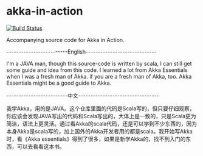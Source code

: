 akka-in-action
==============

[![Build Status](https://travis-ci.org/RayRoestenburg/akka-in-action.svg?branch=master)](https://travis-ci.org/RayRoestenburg/akka-in-action)

Accompanying source code for Akka in Action.


-------------------------English-----------------------------


I'm a JAVA man, though this source-code is written by scala, I can still get some guide and idea from this code. I learned a lot from Akka Essentials when I was a fresh man of Akka. if you are a fresh man of Akka, too. Akka Essentials might be a good guide to Akka. 


-------------------------中文---------------------------------


我学Akka，用的是JAVA。这个仓库里面的代码是Scala写的，但只要仔细观察，你应该会发现JAVA写出的代码和Scala写出的，大体上是一致的，只是Scala更为简洁，语法上更灵活。通过看Akka的scala代码，还是可以学到不少东西的，因为本身Akka是scala写的，加上国外的Akka开发者用的都是scala。我开始写Akka时，看《Akka essentials》得到了很多，如果是新学Akka的，找不到入门的东西，可以去看看这本书。
